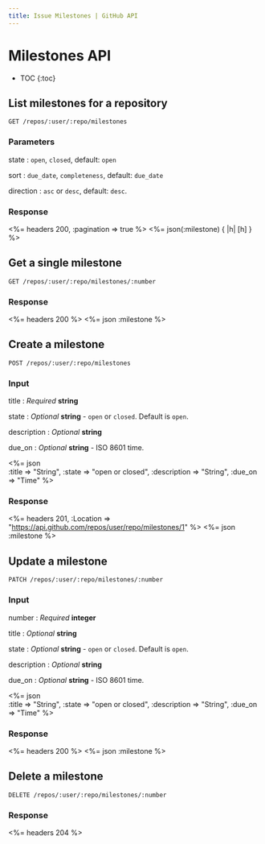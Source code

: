 ```yaml
---
title: Issue Milestones | GitHub API
---
```


# Milestones API

* TOC
{:toc}

## List milestones for a repository

    GET /repos/:user/:repo/milestones

### Parameters

state
: `open`, `closed`, default: `open`

sort
: `due_date`, `completeness`, default: `due_date`

direction
: `asc` or `desc`, default: `desc`.

### Response

<%= headers 200, :pagination => true %>
<%= json(:milestone) { |h| [h] } %>

## Get a single milestone

    GET /repos/:user/:repo/milestones/:number

### Response

<%= headers 200 %>
<%= json :milestone %>

## Create a milestone

    POST /repos/:user/:repo/milestones

### Input

title
: _Required_ **string**

state
: _Optional_ **string** - `open` or `closed`. Default is `open`.

description
: _Optional_ **string**

due\_on
: _Optional_ **string** - ISO 8601 time.

<%= json \
  :title => "String",
  :state => "open or closed",
  :description => "String",
  :due_on => "Time"
%>

### Response

<%= headers 201,
      :Location =>
"https://api.github.com/repos/user/repo/milestones/1" %>
<%= json :milestone %>

## Update a milestone

    PATCH /repos/:user/:repo/milestones/:number

### Input

number
: _Required_ **integer**

title
: _Optional_ **string**

state
: _Optional_ **string** - `open` or `closed`. Default is `open`.

description
: _Optional_ **string**

due\_on
: _Optional_ **string** - ISO 8601 time.

<%= json \
  :title => "String",
  :state => "open or closed",
  :description => "String",
  :due_on => "Time"
%>

### Response

<%= headers 200 %>
<%= json :milestone %>

## Delete a milestone

    DELETE /repos/:user/:repo/milestones/:number

### Response

<%= headers 204 %>

